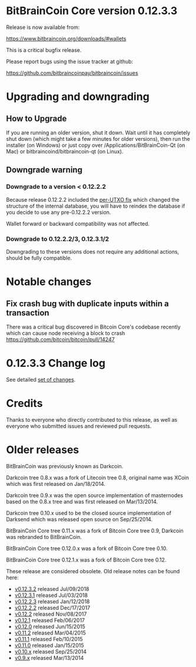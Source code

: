 BitBrainCoin Core version 0.12.3.3
==========================

Release is now available from:

  <https://www.bitbraincoin.org/downloads/#wallets>

This is a critical bugfix release.

Please report bugs using the issue tracker at github:

  <https://github.com/bitbraincoinpay/bitbraincoin/issues>


Upgrading and downgrading
=========================

How to Upgrade
--------------

If you are running an older version, shut it down. Wait until it has completely
shut down (which might take a few minutes for older versions), then run the
installer (on Windows) or just copy over /Applications/BitBrainCoin-Qt (on Mac) or
bitbraincoind/bitbraincoin-qt (on Linux).

Downgrade warning
-----------------

### Downgrade to a version < 0.12.2.2

Because release 0.12.2.2 included the [per-UTXO fix](release-notes/bitbraincoin/release-notes-0.12.2.2.md#per-utxo-fix)
which changed the structure of the internal database, you will have to reindex
the database if you decide to use any pre-0.12.2.2 version.

Wallet forward or backward compatibility was not affected.

### Downgrade to 0.12.2.2/3, 0.12.3.1/2

Downgrading to these versions does not require any additional actions, should be
fully compatible.


Notable changes
===============

Fix crash bug with duplicate inputs within a transaction
--------------------------------------------------------

There was a critical bug discovered in Bitcoin Core's codebase recently which
can cause node receiving a block to crash https://github.com/bitcoin/bitcoin/pull/14247

0.12.3.3 Change log
===================

See detailed [set of changes](https://github.com/bitbraincoinpay/bitbraincoin/compare/v0.12.3.2...bitbraincoinpay:v0.12.3.3).

Credits
=======

Thanks to everyone who directly contributed to this release,
as well as everyone who submitted issues and reviewed pull requests.


Older releases
==============

BitBrainCoin was previously known as Darkcoin.

Darkcoin tree 0.8.x was a fork of Litecoin tree 0.8, original name was XCoin
which was first released on Jan/18/2014.

Darkcoin tree 0.9.x was the open source implementation of masternodes based on
the 0.8.x tree and was first released on Mar/13/2014.

Darkcoin tree 0.10.x used to be the closed source implementation of Darksend
which was released open source on Sep/25/2014.

BitBrainCoin Core tree 0.11.x was a fork of Bitcoin Core tree 0.9,
Darkcoin was rebranded to BitBrainCoin.

BitBrainCoin Core tree 0.12.0.x was a fork of Bitcoin Core tree 0.10.

BitBrainCoin Core tree 0.12.1.x was a fork of Bitcoin Core tree 0.12.

These release are considered obsolete. Old release notes can be found here:

- [v0.12.3.2](https://github.com/bitbraincoinpay/bitbraincoin/blob/master/doc/release-notes/bitbraincoin/release-notes-0.12.3.2.md) released Jul/09/2018
- [v0.12.3.1](https://github.com/bitbraincoinpay/bitbraincoin/blob/master/doc/release-notes/bitbraincoin/release-notes-0.12.3.1.md) released Jul/03/2018
- [v0.12.2.3](https://github.com/bitbraincoinpay/bitbraincoin/blob/master/doc/release-notes/bitbraincoin/release-notes-0.12.2.3.md) released Jan/12/2018
- [v0.12.2.2](https://github.com/bitbraincoinpay/bitbraincoin/blob/master/doc/release-notes/bitbraincoin/release-notes-0.12.2.2.md) released Dec/17/2017
- [v0.12.2](https://github.com/bitbraincoinpay/bitbraincoin/blob/master/doc/release-notes/bitbraincoin/release-notes-0.12.2.md) released Nov/08/2017
- [v0.12.1](https://github.com/bitbraincoinpay/bitbraincoin/blob/master/doc/release-notes/bitbraincoin/release-notes-0.12.1.md) released Feb/06/2017
- [v0.12.0](https://github.com/bitbraincoinpay/bitbraincoin/blob/master/doc/release-notes/bitbraincoin/release-notes-0.12.0.md) released Jun/15/2015
- [v0.11.2](https://github.com/bitbraincoinpay/bitbraincoin/blob/master/doc/release-notes/bitbraincoin/release-notes-0.11.2.md) released Mar/04/2015
- [v0.11.1](https://github.com/bitbraincoinpay/bitbraincoin/blob/master/doc/release-notes/bitbraincoin/release-notes-0.11.1.md) released Feb/10/2015
- [v0.11.0](https://github.com/bitbraincoinpay/bitbraincoin/blob/master/doc/release-notes/bitbraincoin/release-notes-0.11.0.md) released Jan/15/2015
- [v0.10.x](https://github.com/bitbraincoinpay/bitbraincoin/blob/master/doc/release-notes/bitbraincoin/release-notes-0.10.0.md) released Sep/25/2014
- [v0.9.x](https://github.com/bitbraincoinpay/bitbraincoin/blob/master/doc/release-notes/bitbraincoin/release-notes-0.9.0.md) released Mar/13/2014

